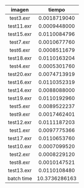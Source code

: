 imagen|tiempo
:---:|:---:
test3.exr|0.0018719040
test11.exr|0.0009448000
test15.exr|0.0110084796
test7.exr|0.0010677760
test6.exr|0.0008511679
test18.exr|0.0110163204
test4.exr|0.0005301760
test20.exr|0.0074713919
test16.exr|0.0110352319
test14.exr|0.0088088000
test19.exr|0.0110192960
test5.exr|0.0089522237
test9.exr|0.0017462401
test12.exr|0.0111187203
test1.exr|0.0097775366
test17.exr|0.0110653760
test10.exr|0.0007099520
test2.exr|0.0008229120
test8.exr|0.0010147521
test13.exr|0.0110108480
batch time|10.3736286163
